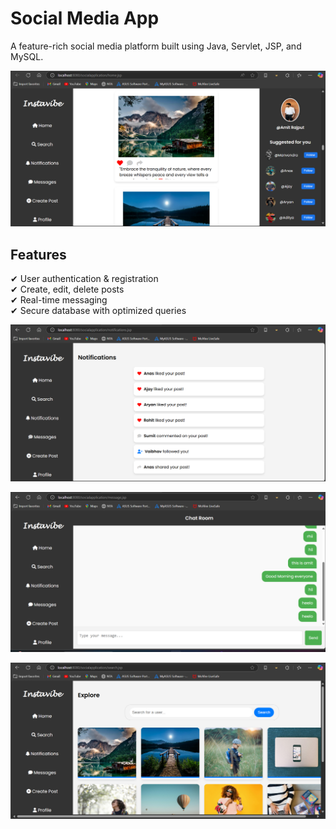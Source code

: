 # Social Media App
A feature-rich social media platform built using Java, Servlet, JSP, and MySQL.

![image alt](https://github.com/amitrajput1508/social/blob/eedcf6d34a8b42753dc4ebec24fb7e2a54ba04a4/Screenshot%202025-03-02%20125849.png)



## Features
✔ User authentication & registration  
✔ Create, edit, delete posts  
✔ Real-time messaging  
✔ Secure database with optimized queries  


![image alt](https://github.com/amitrajput1508/social/blob/2f44ca077288bc4056dcef342dc59602f1a989c2/Screenshot%202025-03-02%20130013.png)

![image alt](https://github.com/amitrajput1508/social/blob/2f44ca077288bc4056dcef342dc59602f1a989c2/Screenshot%202025-03-02%20130040.png)

![iamge alt](https://github.com/amitrajput1508/social/blob/2f44ca077288bc4056dcef342dc59602f1a989c2/Screenshot%202025-03-02%20130114.png)
